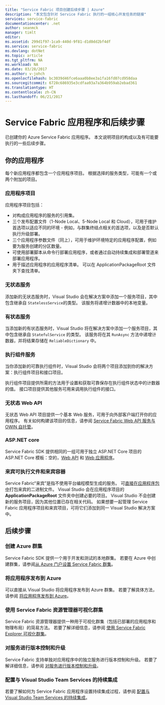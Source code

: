 ```yaml
---
title: "Service Fabric 项目创建后续步骤 | Azure"
description: "本文包含针对 Service Fabric 执行的一组核心开发任务的链接"
services: service-fabric
documentationcenter: .net
author: seanmck
manager: timlt
editor: 
ms.assetid: 299d1f97-1ca9-440d-9f81-d1d0dd2bf4df
ms.service: service-fabric
ms.devlang: dotNet
ms.topic: article
ms.tgt_pltfrm: NA
ms.workload: NA
ms.date: 03/28/2017
ms.author: v-johch
ms.openlocfilehash: bc3039d46fce6aaa0b8ee3a1fa16fd07cd958daa
ms.sourcegitcommit: 6728c686935e3cdfaa93a7a364b959ab2ebad361
ms.translationtype: HT
ms.contentlocale: zh-CN
ms.lasthandoff: 06/21/2017
---
```

# Service Fabric 应用程序和后续步骤
<a id="your-service-fabric-application-and-next-steps" class="xliff"></a>
已创建你的 Azure Service Fabric 应用程序。 本文说明项目的构成以及有可能要执行的一些后续步骤。

## 你的应用程序
<a id="your-application" class="xliff"></a>
每个新应用程序都包含一个应用程序项目。 根据选择的服务类型，可能有一个或两个附加的项目。

### 应用程序项目
<a id="the-application-project" class="xliff"></a>
应用程序项目包括：

* 对构成应用程序的服务的引用集。
* 三个发布配置文件（1-Node Local、5-Node Local 和 Cloud），可用于维护首选项以适应不同的环境 - 例如，与群集终结点相关的首选项，以及是否默认执行升级部署。
* 三个应用程序参数文件（同上），可用于维护环境特定的应用程序配置，例如要为服务创建的分区数量。
* 可使用部署脚本从命令行部署应用程序，或者通过自动持续集成和部署管道来部署应用程序。
* 用于描述应用程序的应用程序清单。 可以在 ApplicationPackageRoot 文件夹下查找清单。

### 无状态服务
<a id="stateless-service" class="xliff"></a>
添加新的无状态服务时，Visual Studio 会在解决方案中添加一个服务项目，其中包含继承自 `StatelessService`的类型。 该服务将递增计数器中的本地变量。

### 有状态服务
<a id="stateful-service" class="xliff"></a>
当添加新的有状态服务时，Visual Studio 将在解决方案中添加一个服务项目，其中包含继承自 `StatefulService` 的类型。 该服务将在其 `RunAsync` 方法中递增计数器，并将结果存储在 `ReliableDictionary` 中。

### 执行组件服务
<a id="actor-service" class="xliff"></a>
当你添加新的可靠执行组件时，Visual Studio 会将两个项目添加到你的解决方案：执行组件项目和接口项目。

执行组件项目提供所需的方法用于设置和获取可靠保存在执行组件状态中的计数器的值。 接口项目提供其他服务可用来调用执行组件的接口。

### 无状态 Web API
<a id="stateless-web-api" class="xliff"></a>
无状态 Web API 项目提供一个基本 Web 服务，可用于向外部客户端打开你的应用程序。 有关如何构建该项目的信息，请参阅 [Service Fabric Web API 服务与 OWIN 自托管](service-fabric-reliable-services-communication-webapi.md)。


### ASP.NET core
<a id="aspnet-core" class="xliff"></a>
Service Fabric SDK 提供相同的一组可用于独立 ASP.NET Core 项目的 ASP.NET Core 模板：空的，[Web API][aspnet-webapi] 和 [Web 应用程序][aspnet-webapp]。

### 来宾可执行文件和来宾容器
<a id="guest-executables-and-guest-containers" class="xliff"></a>

Service Fabric“来宾”是指不使用平台编程模型生成的服务。 可[直接在应用程序包中](service-fabric-deploy-existing-app.md)打包来宾的二进制文件。 Visual Studio 会在应用程序项目的 **ApplicationPackageRoot** 文件夹中创建必要的项目。 Visual Studio 不会创建新的服务项目，因为其他位置已存在相关代码。 如果想要一起管理 Service Fabric 应用程序项目和来宾项目，可将它们添加到同一 Visual Studio 解决方案中。

## 后续步骤
<a id="next-steps" class="xliff"></a>
### 创建 Azure 群集
<a id="create-an-azure-cluster" class="xliff"></a>
Service Fabric SDK 提供一个用于开发和测试的本地群集。 若要在 Azure 中创建群集，请参阅[从 Azure 门户设置 Service Fabric 群集][create-cluster-in-portal]。

### 将应用程序发布到 Azure
<a id="publish-your-application-to-azure" class="xliff"></a>
可以直接从 Visual Studio 将应用程序发布到 Azure 群集。 若要了解具体方法，请参阅 [将应用程序发布到 Azure][publish-app-to-azure]。

### 使用 Service Fabric 资源管理器可视化群集
<a id="use-service-fabric-explorer-to-visualize-your-cluster" class="xliff"></a>
Service Fabric 资源管理器提供一种用于可视化群集（包括已部署的应用程序和物理布局）的简易方法。 若要了解详细信息，请参阅 [使用 Service Fabric Explorer 可视化群集][visualize-with-sfx]。

### 对服务进行版本控制和升级
<a id="version-and-upgrade-your-services" class="xliff"></a>
Service Fabric 支持单独对应用程序中的独立服务进行版本控制和升级。 若要了解详细信息，请参阅 [对服务进行版本控制和升级][app-upgrade-tutorial]。

### 配置与 Visual Studio Team Services 的持续集成
<a id="configure-continuous-integration-with-visual-studio-team-services" class="xliff"></a>
若要了解如何为 Service Fabric 应用程序设置持续集成过程，请参阅 [配置与 Visual Studio Team Services 的持续集成][ci-with-vso]。

<!-- Links -->
[add-web-frontend]: service-fabric-add-a-web-frontend.md
[create-cluster-in-portal]: service-fabric-cluster-creation-via-portal.md
[publish-app-to-azure]: service-fabric-publish-app-remote-cluster.md
[visualize-with-sfx]: service-fabric-visualizing-your-cluster.md
[ci-with-vso]: service-fabric-set-up-continuous-integration.md
[reliable-services-webapi]: service-fabric-reliable-services-communication-webapi.md
[app-upgrade-tutorial]: service-fabric-application-upgrade-tutorial.md
[aspnet-webapi]: https://docs.asp.net/en/latest/tutorials/first-web-api.html
[aspnet-webapp]: https://docs.asp.net/en/latest/tutorials/first-mvc-app/index.html